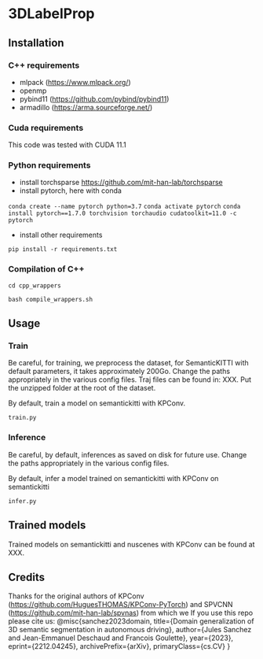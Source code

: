 # 3DLabelProp

## Installation

### C++ requirements

- mlpack (https://www.mlpack.org/)
- openmp
- pybind11 (https://github.com/pybind/pybind11)
- armadillo (https://arma.sourceforge.net/)

### Cuda requirements

This code was tested with CUDA 11.1

### Python requirements

- install torchsparse https://github.com/mit-han-lab/torchsparse
- install pytorch, here with conda

`conda create --name pytorch python=3.7`
`conda activate pytorch`
`conda install pytorch==1.7.0 torchvision torchaudio cudatoolkit=11.0 -c pytorch`
- install other requirements

`pip install -r requirements.txt`

### Compilation of C++

`cd cpp_wrappers`

`bash compile_wrappers.sh`

## Usage

### Train
Be careful, for training, we preprocess the dataset, for SemanticKITTI with default parameters, it takes approximately 200Go.
Change the paths appropriately in the various config files.
Traj files can be found in: XXX. Put the unzipped folder at the root of the dataset.

By default, train a model on semantickitti with KPConv.

`train.py`

### Inference
Be careful, by default, inferences as saved on disk for future use.
Change the paths appropriately in the various config files.

By default, infer a model trained on semantickitti with KPConv on semantickitti

`infer.py`

## Trained models
Trained models on semantickitti and nuscenes with KPConv can be found at XXX.

## Credits

Thanks for the original authors of KPConv (https://github.com/HuguesTHOMAS/KPConv-PyTorch) and SPVCNN (https://github.com/mit-han-lab/spvnas) from which we 
If you use this repo please cite us:
@misc{sanchez2023domain,
      title={Domain generalization of 3D semantic segmentation in autonomous driving}, 
      author={Jules Sanchez and Jean-Emmanuel Deschaud and Francois Goulette},
      year={2023},
      eprint={2212.04245},
      archivePrefix={arXiv},
      primaryClass={cs.CV}
}